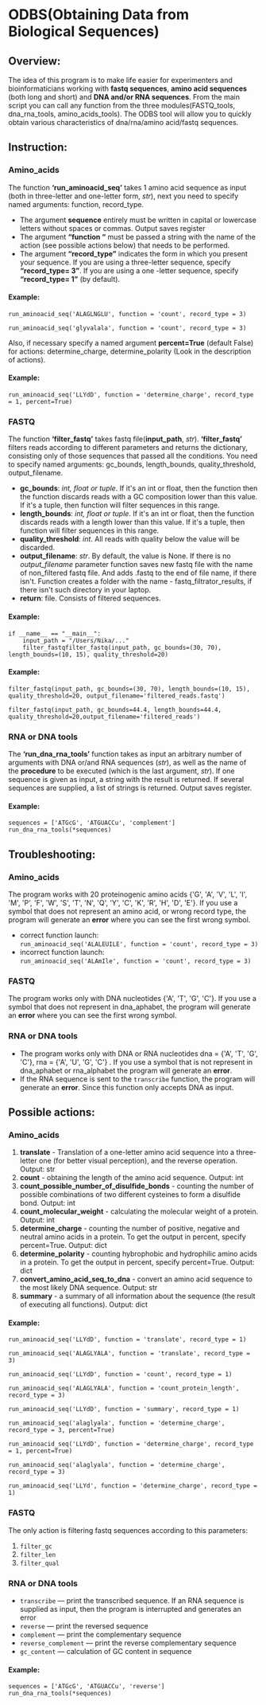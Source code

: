 # ODBS(Obtaining Data from Biological Sequences)

## Overview:
The idea of this program is to make life easier for experimenters and bioinformaticians working with **fastq sequences**, **amino acid sequences** (both long and short) and **DNA and/or RNA sequences**. From the main script you can call any function from the three modules(FASTQ_tools, dna_rna_tools, amino_acids_tools). The ODBS tool will allow you to quickly obtain various characteristics of dna/rna/amino acid/fastq sequences. 

## Instruction: 
### Amino_acids 
The function **‘run_aminoacid_seq’** takes 1 amino acid sequence as input (both in three-letter and one-letter form, *str*), next you need to specify named arguments: function, record_type.
- The argument **sequence** entirely must be written in capital or lowercase letters without spaces or commas. Output saves register
- The argument **“function “** must be passed a string with the name of the action (see possible actions below) that needs to be performed. 
- The argument **“record_type”** indicates the form in which you present your sequence. If you are using a three-letter sequence, specify **“record_type= 3”**. If you are using a one -letter sequence, specify **“record_type= 1”** (by default). 

#### Example:
```
run_aminoacid_seq('ALAGLNGLU', function = 'count', record_type = 3)
```          
```
run_aminoacid_seq('glyvalala', function = 'count', record_type = 3)
```     

Also, if necessary specify a named argument **percent=True** (default False) for actions: determine_charge, determine_polarity (Look in the description of actions).

#### Example:
```
run_aminoacid_seq('LLYdD', function = 'determine_charge', record_type = 1, percent=True)
``` 

### FASTQ 
The function **‘filter_fastq’** takes fastq file(**input_path**, *str*). **‘filter_fastq’** filters reads according to different parameters and returns the dictionary, consisting only of those sequences that passed all the conditions. You need to specify named arguments: gc_bounds, length_bounds, quality_threshold, output_filename.
- **gc_bounds**: *int, float or tuple*. If it's an int or float, then the function then the function discards reads with a GC composition lower than this value. If it's a tuple, then function will filter sequences in this range. 
- **length_bounds**: *int, float or tuple*. If it's an int or float, then the function discards reads with a length lower than this value. If it's a tuple, then function will filter sequences in this range. 
- **quality_threshold**: *int*. All reads with quality below the value will be discarded.
- **output_filename**: *str*. By default, the value is None. If there is no *output_filename* parameter function saves new fastq file with the name of non_filtered fastq file. And adds .fastq to the end of file name, if there isn't. Function creates a folder with the name - fastq_filtrator_results, if there isn't such directory in your laptop.
- **return**: file. Consists of filtered sequences.

#### Example:
```
if __name__ == "__main__":
    input_path = "/Users/Nika/..."
    filter_fastqfilter_fastq(input_path, gc_bounds=(30, 70), length_bounds=(10, 15), quality_threshold=20)
```
#### Example:
```
filter_fastq(input_path, gc_bounds=(30, 70), length_bounds=(10, 15), quality_threshold=20, output_filename='filtered_reads.fastq')
```          
```
filter_fastq(input_path, gc_bounds=44.4, length_bounds=44.4, quality_threshold=20,output_filename='filtered_reads')
```    
### RNA or DNA tools
The **‘run_dna_rna_tools’** function takes as input an arbitrary number of arguments with DNA or/and RNA sequences (*str*), as well as the name of the **procedure** to be executed (which is the last argument, *str*). If one sequence is given as input, a string with the result is returned. If several sequences are supplied, a list of strings is returned. Output saves register. 
#### Example:
```
sequences = ['ATGcG', 'ATGUACCu', 'complement']
run_dna_rna_tools(*sequences)
```
## Troubleshooting:
### Amino_acids
The program works with 20 proteinogenic amino acids {'G', 'A', 'V', 'L', 'I', 'M', 'P', 'F', 'W', 'S', 'T', 'N', 'Q', 'Y', 'C', 'K', 'R', 'H', 'D', 'E'}. If you use a symbol that does not represent an amino acid, or wrong record type, the program will generate an **error** where you can see the first wrong symbol. 
- correct function launch:    
```run_aminoacid_seq('ALALEUILE', function = 'count', record_type = 3)```  
- incorrect function launch:      
```run_aminoacid_seq('ALAmIle', function = 'count', record_type = 3)```

### FASTQ
The program works only with DNA nucleotides {'A', 'T', 'G', 'C'}. If you use a symbol that does not represent in dna_aphabet, the program will generate an **error** where you can see the first wrong symbol.

### RNA or DNA tools
- The program works only with DNA or RNA nucleotides dna = {'A', 'T', 'G', 'C'}, rna = {'A', 'U', 'G', 'C'} . If you use a symbol that is not represent in dna_aphabet or rna_alphabet the program will generate an **error**.
- If the RNA sequence is sent to the ```transcribe``` function, the program will generate an **error**. Since this function only accepts DNA as input.

## Possible actions:
### Amino_acids
1. **translate** - Translation of a one-letter amino acid sequence into a three-letter one (for better visual perception), and the reverse operation. Output: str
2. **count** - obtaining the length of the amino acid sequence. Output: int
3. **count_possible_number_of_disulfide_bonds** - counting the number of possible combinations of two different cysteines to form a disulfide bond. Output: int
4. **count_molecular_weight** - calculating the molecular weight of a protein. Output: int
5. **determine_charge** - counting the number of positive, negative and neutral amino acids in a protein. To get the output in percent, specify percent=True. Output: dict
6. **determine_polarity** - counting hybrophobic and hydrophilic amino acids in a protein. To get the output in percent, specify percent=True. Output: dict
7. **convert_amino_acid_seq_to_dna** - convert an amino acid sequence to the most likely DNA sequence. Output: str
8. **summary** - a summary of all information about the sequence (the result of executing all functions). Output: dict
#### Example:

```
run_aminoacid_seq('LLYdD', function = 'translate', record_type = 1)
```   
```
run_aminoacid_seq('ALAGLYALA', function = 'translate', record_type = 3)
```          
```
run_aminoacid_seq('LLYdD', function = 'count', record_type = 1)
```          
```
run_aminoacid_seq('ALAGLYALA', function = 'count_protein_length', record_type = 3)
```          
```
run_aminoacid_seq('LLYdD', function = 'summary', record_type = 1)
```          
```
run_aminoacid_seq('alaglyala', function = 'determine_charge', record_type = 3, percent=True)
```   

```
run_aminoacid_seq('LLYdD', function = 'determine_charge', record_type = 1, percent=True)
```
```
run_aminoacid_seq('alaglyala', function = 'determine_charge', record_type = 3)
```          
```
run_aminoacid_seq('LLYd', function = 'determine_charge', record_type = 1)
```         
### FASTQ
The only action is filtering fastq sequences according to this parameters:
1. ```filter_gc```
2. ```filter_len```
3. ```filter_qual```
### RNA or DNA tools
- ```transcribe``` — print the transcribed sequence. If an RNA sequence is supplied as input, then the program is interrupted and generates an error
- ```reverse``` — print the reversed sequence
- ```complement``` — print the complementary sequence
- ```reverse_complement``` — print the reverse complementary sequence
- ```gc_content``` — calculation of GC content in sequence

#### Example:
```
sequences = ['ATGcG', 'ATGUACCu', 'reverse']
run_dna_rna_tools(*sequences)
```

